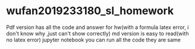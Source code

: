 # wufan2019233180_sl_homework
Pdf version has all the code and answer for hw(with a formula latex error, i don't know why ,just can't show correctly)
md version is easy to read(with no latex error)
jupyter notebook you can run all the code
they are same

